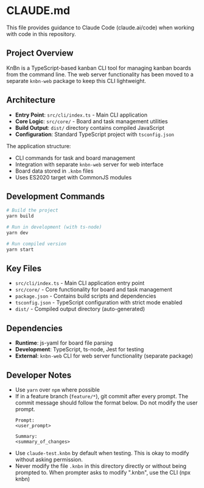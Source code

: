 # CLAUDE.md

This file provides guidance to Claude Code (claude.ai/code) when working with code in this repository.

## Project Overview

KnBn is a TypeScript-based kanban CLI tool for managing kanban boards from the command line. The web server functionality has been moved to a separate `knbn-web` package to keep this CLI lightweight.

## Architecture

- **Entry Point**: `src/cli/index.ts` - Main CLI application
- **Core Logic**: `src/core/` - Board and task management utilities
- **Build Output**: `dist/` directory contains compiled JavaScript
- **Configuration**: Standard TypeScript project with `tsconfig.json`

The application structure:
- CLI commands for task and board management
- Integration with separate `knbn-web` server for web interface
- Board data stored in `.knbn` files
- Uses ES2020 target with CommonJS modules

## Development Commands

```bash
# Build the project
yarn build

# Run in development (with ts-node)
yarn dev

# Run compiled version
yarn start
```

## Key Files

- `src/cli/index.ts` - Main CLI application entry point
- `src/core/` - Core functionality for board and task management
- `package.json` - Contains build scripts and dependencies
- `tsconfig.json` - TypeScript configuration with strict mode enabled
- `dist/` - Compiled output directory (auto-generated)

## Dependencies

- **Runtime**: js-yaml for board file parsing
- **Development**: TypeScript, ts-node, Jest for testing
- **External**: `knbn-web` CLI for web server functionality (separate package)

## Developer Notes
- Use `yarn` over `npm` where possible
- If in a feature branch (`feature/*`), git commit after every prompt. The commit message should follow the format below. Do not modify the user prompt.
  ```
  Prompt:
  <user_prompt>
  
  Summary:
  <summary_of_changes>
  ```
- Use `claude-test.knbn` by default when testing. This is okay to modify without asking permission.
- Never modify the file `.knbn` in this directory directly or without being prompted to. When prompter asks to modify ".knbn", use the CLI (npx knbn)